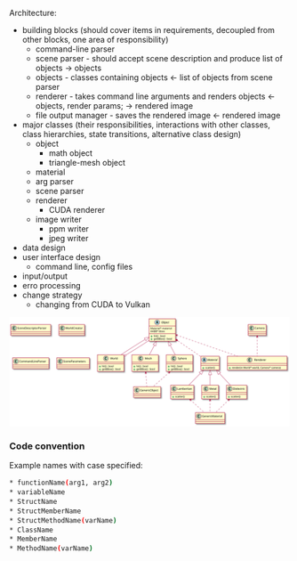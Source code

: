 Architecture:
  - building blocks 
    (should cover items in requirements, decoupled from other blocks, one area of responsibility)
	- command-line parser
	- scene parser - should accept scene description and produce list of objects -> objects
	- objects - classes containing objects <- list of objects from scene parser
	- renderer - takes command line arguments and renders objects <- objects, render params; -> rendered image
	- file output manager - saves the rendered image <- rendered image
  - major classes 
    (their responsibilities, interactions with other classes, class hierarchies, state transitions, alternative class design)
	- object
	  - math object
	  - triangle-mesh object
	- material
	- arg parser
	- scene parser
	- renderer
	  - CUDA renderer
	- image writer
	  - ppm writer
	  - jpeg writer
  - data design
  - user interface design
    - command line, config files
  - input/output
  - erro processing
  - change strategy
    - changing from CUDA to Vulkan

![Class diagram](/figures/figures.svg)


### Code convention

Example names with case specified:

```bash
* functionName(arg1, arg2)
* variableName
* StructName
* StructMemberName
* StructMethodName(varName)
* ClassName
* MemberName
* MethodName(varName)
```
